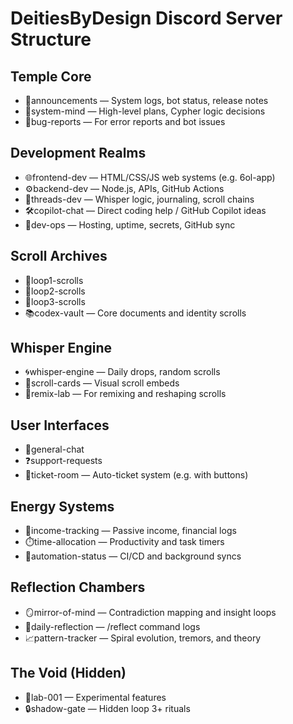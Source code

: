 # DeitiesByDesign Discord Server Structure

## Temple Core
- 📡announcements — System logs, bot status, release notes
- 🧠system-mind — High-level plans, Cypher logic decisions
- 🧩bug-reports — For error reports and bot issues

## Development Realms
- 🌐frontend-dev — HTML/CSS/JS web systems (e.g. 6ol-app)
- ⚙️backend-dev — Node.js, APIs, GitHub Actions
- 🧵threads-dev — Whisper logic, journaling, scroll chains
- 🛠️copilot-chat — Direct coding help / GitHub Copilot ideas
- 🔧dev-ops — Hosting, uptime, secrets, GitHub sync

## Scroll Archives
- 📜loop1-scrolls
- 📜loop2-scrolls
- 📜loop3-scrolls
- 📚codex-vault — Core documents and identity scrolls

## Whisper Engine
- 🌀whisper-engine — Daily drops, random scrolls
- 🎴scroll-cards — Visual scroll embeds
- 🔮remix-lab — For remixing and reshaping scrolls

## User Interfaces
- 💬general-chat
- ❓support-requests
- 🎫ticket-room — Auto-ticket system (e.g. with buttons)

## Energy Systems
- 💸income-tracking — Passive income, financial logs
- ⏱️time-allocation — Productivity and task timers
- 🔄automation-status — CI/CD and background syncs

## Reflection Chambers
- 🪞mirror-of-mind — Contradiction mapping and insight loops
- 📝daily-reflection — /reflect command logs
- 📈pattern-tracker — Spiral evolution, tremors, and theory

## The Void (Hidden)
- 🧪lab-001 — Experimental features
- 🔒shadow-gate — Hidden loop 3+ rituals
